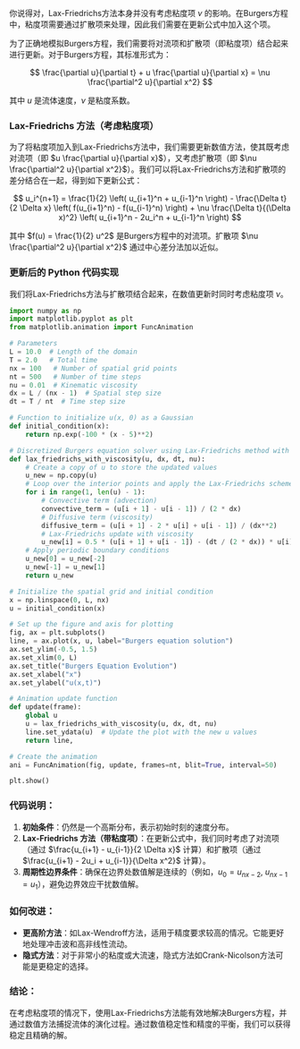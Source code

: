你说得对，Lax-Friedrichs方法本身并没有考虑粘度项 $\nu$ 的影响。在Burgers方程中，粘度项需要通过扩散项来处理，因此我们需要在更新公式中加入这个项。

为了正确地模拟Burgers方程，我们需要将对流项和扩散项（即粘度项）结合起来进行更新。对于Burgers方程，其标准形式为：

$$
\frac{\partial u}{\partial t} + u \frac{\partial u}{\partial x} = \nu \frac{\partial^2 u}{\partial x^2}
$$

其中 $u$ 是流体速度，$\nu$ 是粘度系数。

### Lax-Friedrichs 方法（考虑粘度项）

为了将粘度项加入到Lax-Friedrichs方法中，我们需要更新数值方法，使其既考虑对流项（即 $u \frac{\partial u}{\partial x}$），又考虑扩散项（即 $\nu \frac{\partial^2 u}{\partial x^2}$）。我们可以将Lax-Friedrichs方法和扩散项的差分结合在一起，得到如下更新公式：

$$
u_i^{n+1} = \frac{1}{2} \left( u_{i+1}^n + u_{i-1}^n \right) - \frac{\Delta t}{2 \Delta x} \left( f(u_{i+1}^n) - f(u_{i-1}^n) \right) + \nu \frac{\Delta t}{(\Delta x)^2} \left( u_{i+1}^n - 2u_i^n + u_{i-1}^n \right)
$$

其中 $f(u) = \frac{1}{2} u^2$ 是Burgers方程中的对流项。扩散项 $\nu \frac{\partial^2 u}{\partial x^2}$ 通过中心差分法加以近似。

### 更新后的 Python 代码实现

我们将Lax-Friedrichs方法与扩散项结合起来，在数值更新时同时考虑粘度项 $\nu$。

```python
import numpy as np
import matplotlib.pyplot as plt
from matplotlib.animation import FuncAnimation

# Parameters
L = 10.0  # Length of the domain
T = 2.0   # Total time
nx = 100   # Number of spatial grid points
nt = 500   # Number of time steps
nu = 0.01  # Kinematic viscosity
dx = L / (nx - 1)  # Spatial step size
dt = T / nt  # Time step size

# Function to initialize u(x, 0) as a Gaussian
def initial_condition(x):
    return np.exp(-100 * (x - 5)**2)

# Discretized Burgers equation solver using Lax-Friedrichs method with viscosity
def lax_friedrichs_with_viscosity(u, dx, dt, nu):
    # Create a copy of u to store the updated values
    u_new = np.copy(u)
    # Loop over the interior points and apply the Lax-Friedrichs scheme with viscosity
    for i in range(1, len(u) - 1):
        # Convective term (advection)
        convective_term = (u[i + 1] - u[i - 1]) / (2 * dx)
        # Diffusive term (viscosity)
        diffusive_term = (u[i + 1] - 2 * u[i] + u[i - 1]) / (dx**2)
        # Lax-Friedrichs update with viscosity
        u_new[i] = 0.5 * (u[i + 1] + u[i - 1]) - (dt / (2 * dx)) * u[i] * convective_term + nu * dt * diffusive_term
    # Apply periodic boundary conditions
    u_new[0] = u_new[-2]
    u_new[-1] = u_new[1]
    return u_new

# Initialize the spatial grid and initial condition
x = np.linspace(0, L, nx)
u = initial_condition(x)

# Set up the figure and axis for plotting
fig, ax = plt.subplots()
line, = ax.plot(x, u, label="Burgers equation solution")
ax.set_ylim(-0.5, 1.5)
ax.set_xlim(0, L)
ax.set_title("Burgers Equation Evolution")
ax.set_xlabel("x")
ax.set_ylabel("u(x,t)")

# Animation update function
def update(frame):
    global u
    u = lax_friedrichs_with_viscosity(u, dx, dt, nu)
    line.set_ydata(u)  # Update the plot with the new u values
    return line,

# Create the animation
ani = FuncAnimation(fig, update, frames=nt, blit=True, interval=50)

plt.show()
```

### 代码说明：
1. **初始条件**：仍然是一个高斯分布，表示初始时刻的速度分布。
2. **Lax-Friedrichs 方法（带粘度项）**：在更新公式中，我们同时考虑了对流项（通过 $\frac{u_{i+1} - u_{i-1}}{2 \Delta x}$ 计算）和扩散项（通过 $\frac{u_{i+1} - 2u_i + u_{i-1}}{\Delta x^2}$ 计算）。
3. **周期性边界条件**：确保在边界处数值解是连续的（例如，$u_0 = u_{nx-2}$, $u_{nx-1} = u_1$），避免边界效应干扰数值解。

### 如何改进：
- **更高阶方法**：如Lax-Wendroff方法，适用于精度要求较高的情况。它能更好地处理冲击波和高非线性流动。
- **隐式方法**：对于非常小的粘度或大流速，隐式方法如Crank-Nicolson方法可能是更稳定的选择。

### 结论：
在考虑粘度项的情况下，使用Lax-Friedrichs方法能有效地解决Burgers方程，并通过数值方法捕捉流体的演化过程。通过数值稳定性和精度的平衡，我们可以获得稳定且精确的解。